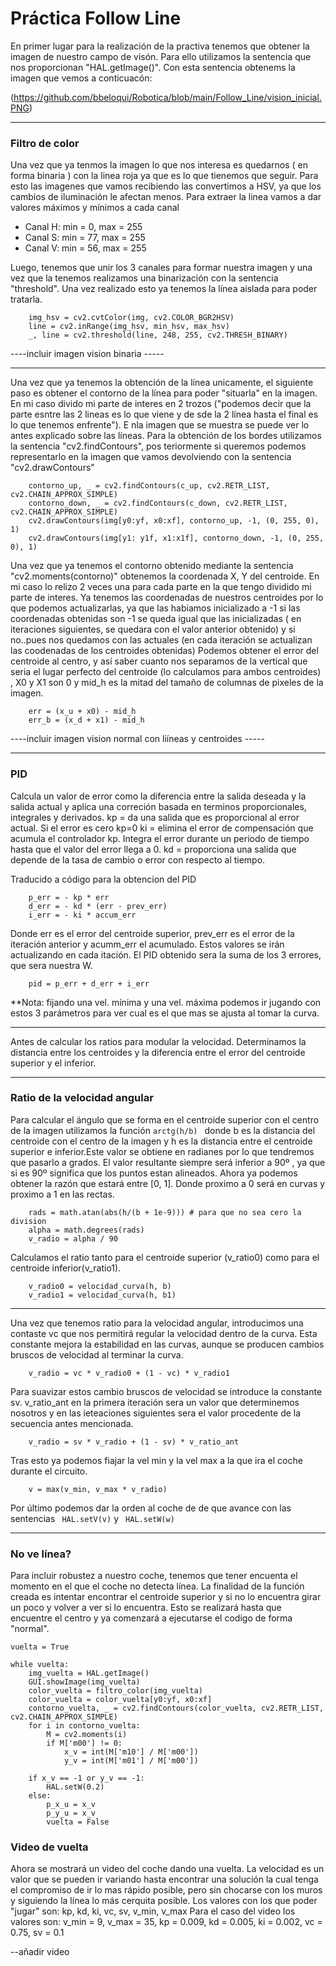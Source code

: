 # Práctica Follow Line



En primer lugar para la realización de la practiva tenemos que obtener la imagen de nuestro campo de visón. Para ello utilizamos la sentencia que nos proporcionan "HAL.getImage()". Con esta sentencia obtenems la imagen que vemos a conticuacón:

(https://github.com/bbeloqui/Robotica/blob/main/Follow_Line/vision_inicial.PNG)

-----------------------------------------------------------------------------------------------------------------------------------------------------------------------
### Filtro de color
 Una vez que ya tenmos la imagen lo que nos interesa es quedarnos ( en forma binaria ) con la linea roja ya que es lo que tienemos que seguir. Para esto las imagenes que vamos recibiendo las convertimos a HSV, ya que los cambios de iluminación le afectan menos. Para extraer la linea vamos a dar valores máximos y mínimos a cada canal
 - Canal H:  min = 0, max = 255
 - Canal S:  min = 77, max = 255
 - Canal V:  min = 56, max = 255
 
Luego, tenemos que unir los 3 canales para formar nuestra imagen y una vez que la tenemos realizamos una binarización con la sentencia "threshold". Una vez realizado esto ya tenemos la línea aislada para poder tratarla.
 
````
    img_hsv = cv2.cvtColor(img, cv2.COLOR_BGR2HSV)
    line = cv2.inRange(img_hsv, min_hsv, max_hsv) 
    _, line = cv2.threshold(line, 248, 255, cv2.THRESH_BINARY)
````
 ----incluir imagen vision binaria -----

-----------------------------------------------------------------------------------------------------------------------------------------------------------------------

Una vez que ya tenemos la obtención de la línea unicamente, el siguiente paso es obtener el contorno de la línea para poder "situarla" en la imagen. En mi caso divido mi parte de interes en 2 trozos ("podemos decir que la parte esntre las 2 lineas es lo que viene y de sde la 2 línea hasta el final es lo que tenemos enfrente"). E nla imagen que se muestra se puede ver lo antes explicado sobre las líneas.
Para la obtención de los bordes utilizamos la sentencia "cv2.findContours", pos teriormente si queremos podemos representarlo en la imagen que vamos devolviendo con la sentencia "cv2.drawContours"

````
    contorno_up, _ = cv2.findContours(c_up, cv2.RETR_LIST, cv2.CHAIN_APPROX_SIMPLE)
    contorno_down, _ = cv2.findContours(c_down, cv2.RETR_LIST, cv2.CHAIN_APPROX_SIMPLE)
    cv2.drawContours(img[y0:yf, x0:xf], contorno_up, -1, (0, 255, 0), 1)
    cv2.drawContours(img[y1: y1f, x1:x1f], contorno_down, -1, (0, 255, 0), 1)
````
Una vez que ya tenemos el contorno obtenido mediante la sentencia "cv2.moments(contorno)" obtenemos la coordenada X, Y del centroide. En mi caso lo relizo 2 veces una para cada parte en la que tengo dividido mi parte de interes.
Ya tenemos las coordenadas de nuestros centroides por lo que podemos actualizarlas, ya que las habiamos inicializado a -1 si las coordenadas obtenidas son -1 se queda igual que las inicializadas ( en iteraciones siguientes, se quedara con el valor anterior obtenido) y si no..pues nos quedamos con las actuales (en cada iteración se actualizan las coodenadas de los centroides obtenidas)
Podemos obtener el error del centroide al centro, y así saber cuanto nos separamos de la vertical que seria el lugar perfecto del centroide (lo calculamos para ambos centroides) , X0 y X1 son 0 y mid_h es la mitad del tamaño de columnas de pixeles de la imagen.
````
    err = (x_u + x0) - mid_h
    err_b = (x_d + x1) - mid_h
````

 ----incluir imagen vision normal con liíneas y centroides -----
                     
-----------------------------------------------------------------------------------------------------------------------------------------------------------------------  
### PID 
Calcula un valor de error como la diferencia entre la salida deseada y la salida actual y aplica una correción basada en terminos proporcionales, integrales y derivados.
kp = da una salida que es proporcional al error actual. Si el error es cero kp=0
ki = elimina el error de compensación que acumula el controlador kp. Integra el error durante un periodo de tiempo hasta que el valor del error llega a 0.
kd = proporciona una salida que depende de la tasa de cambio o error con respecto al tiempo.

Traducido a código para la obtencion del PID
````
    p_err = - kp * err
    d_err = - kd * (err - prev_err)
    i_err = - ki * accum_err
````
Donde err es el error del centroide superior, prev_err es el error de la iteración anterior y acumm_err el acumulado. Estos valores se irán actualizando en cada itación.
El PID obtenido sera la suma de los 3 errores, que sera nuestra W.
````
    pid = p_err + d_err + i_err
````
**Nota: fijando una vel. mínima y una vel. máxima podemos ir jugando con estos 3 parámetros para ver cual es el que mas se ajusta al tomar la curva.

-----------------------------------------------------------------------------------------------------------------------------------------------------------------------
            
Antes de calcular los ratios para modular la velocidad. Determinamos la distancia entre los centroides y la diferencia entre el error del centroide superior y el inferior.
 
-----------------------------------------------------------------------------------------------------------------------------------------------------------------------
 
### Ratio de la velocidad angular
Para calcular el ángulo que se forma en el centroide superior con el centro de la imagen utilizamos la función ```` arctg(h/b)  ```` donde b es la distancia del centroide con el centro de la imagen y h es la distancia entre el centroide superior e inferior.Este valor se obtiene en radianes por lo que tendremos que pasarlo a grados. El valor resultante siempre será inferior a 90º , ya que si es 90º significa que los puntos estan alineados. Ahora ya podemos obtener la razón que estará entre [0, 1]. Donde proximo a 0 será en curvas y proximo a 1 en las rectas.
````
    rads = math.atan(abs(h/(b + 1e-9))) # para que no sea cero la division
    alpha = math.degrees(rads)
    v_radio = alpha / 90
````
Calculamos el ratio tanto para el centroide superior (v_ratio0) como para el centroide inferior(v_ratio1).
````
    v_radio0 = velocidad_curva(h, b)
    v_radio1 = velocidad_curva(h, b1)
````

-----------------------------------------------------------------------------------------------------------------------------------------------------------------------

Una vez que tenemos ratio para la velocidad angular, introducimos una contaste vc que nos permitirá regular la velocidad dentro de la curva. Esta constante mejora la estabilidad en las curvas, aunque se producen cambios bruscos de velocidad al terminar la curva.
````
    v_radio = vc * v_radio0 + (1 - vc) * v_radio1
````
Para suavizar estos cambio bruscos de velocidad se introduce la constante sv. v_ratio_ant en la primera iteración sera un valor que determinemos nosotros y en las ieteaciones siguientes sera el valor procedente de la secuencia antes mencionada.
````
    v_radio = sv * v_radio + (1 - sv) * v_ratio_ant
````
Tras esto ya podemos fiajar la vel min y la vel max a la que ira el coche durante el circuito.
````
    v = max(v_min, v_max * v_radio)
````
Por último podemos dar la orden al coche de de que avance con las sentencias ````  HAL.setV(v) ```` y ````  HAL.setW(w) ```` 

-----------------------------------------------------------------------------------------------------------------------------------------------------------------------

### No ve línea?
Para incluir robustez a nuestro coche, tenemos que tener encuenta el momento en el que el coche no detecta línea. La finalidad de la función creada es intentar encontrar el centroide superior y si no lo encuentra girar un poco y volver a ver si lo encuentra. Esto se realizará hasta que encuentre el centro y ya comenzará a ejecutarse el codigo de forma "normal".
````
vuelta = True

while vuelta:
    img_vuelta = HAL.getImage()
    GUI.showImage(img_vuelta)
    color_vuelta = filtro_color(img_vuelta)
    color_vuelta = color_vuelta[y0:yf, x0:xf]
    contorno_vuelta, _ = cv2.findContours(color_vuelta, cv2.RETR_LIST, cv2.CHAIN_APPROX_SIMPLE)
    for i in contorno_vuelta:
        M = cv2.moments(i)
        if M['m00'] != 0:
            x_v = int(M['m10'] / M['m00'])
            y_v = int(M['m01'] / M['m00'])
            
    if x_v == -1 or y_v == -1:
        HAL.setW(0.2)
    else:
        p_x_u = x_v
        p_y_u = x_v
        vuelta = False
````
### Video de vuelta

Ahora se mostrará un video del coche dando una vuelta. La velocidad es un valor que se pueden ir variando hasta encontrar una solución la cual tenga el compromiso de ir lo mas rápido posible, pero sin chocarse con los muros y siguiendo la línea lo más cerquita posible.
Los valores con los que poder "jugar" son: kp, kd, ki, vc, sv, v_min, v_max
Para el caso del video los valores son:
v_min = 9, v_max = 35, kp = 0.009, kd = 0.005, ki = 0.002, vc = 0.75, sv = 0.1

--añadir video
